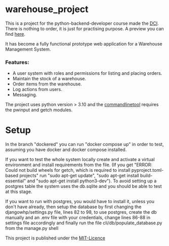 # warehouse_project
This is a project for the python-backend-developer course made the [DCI](https://digitalcareerinstitute.org/).
There is nothing to order, it is just for practising purpose. A preview you can find [here](https://dci-student-jordan.github.io/warehouse_project/).

It has become a fully functional prototype web application for a Warehouse Management System.

### Features:
- A user system with roles and permissions for listing and placing orders.
- Maintain the stock of a warehouse.
- Order items from the warehouse.
- Log actions from users.
- Messaging.

The project uses python version > 3.10 and the [commandlinetool](https://github.com/dci-student-jordan/warehouse_project/blob/main/cli/query.py) requires the pwinput and getch modules.

# Setup
In the branch "dockered" you can run "docker compose up" in order to test, assuming you have docker and docker compose installed.

If you want to test the whole system locally create and activate a virtual environment and install requirements from the file. (If you get "ERROR: Could not build wheels for getch, which is required to install pyproject.toml-based projects" run "sudo apt-get update", "sudo apt-get install build-essential" and "sudo apt-get install python3-dev").
To avoid setting up a postgres table the system uses the db.sqlite and you should be able to test at this stage.

If you want to run with postgres, you would have to install it, unless you don't have already, then setup the database by first changing the djangowhp/settings.py file, lines 82 to 98, to use postgres, create the db manually and an .env file with your credentials, change lines 86-88 in settings file accordingly and finally run the file cli/db/populate_database.py from the manage.py shell

This project is published under the [MIT-Licence](https://github.com/dci-student-jordan/warehouse_project/blob/main/LICENSE.txt)
